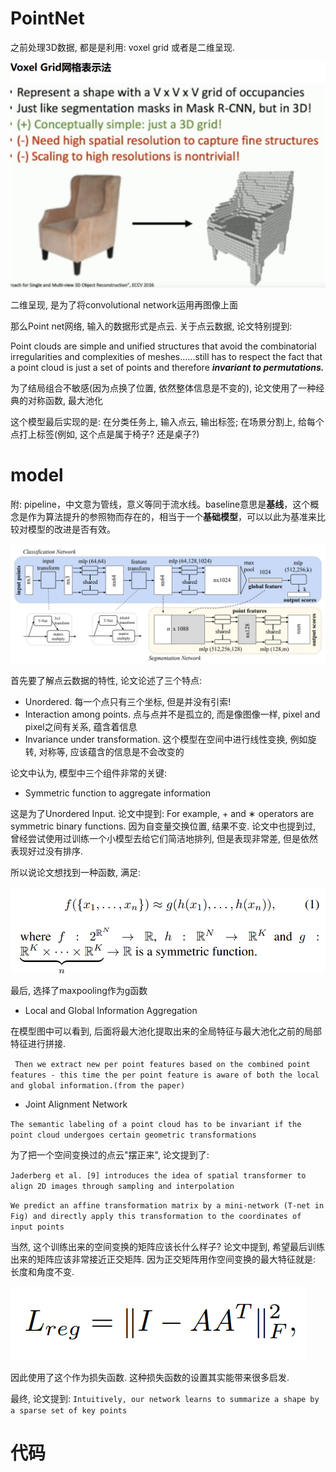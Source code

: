 # PointNet

之前处理3D数据, 都是是利用: voxel grid 或者是二维呈现. 

![image](img/1.png)

二维呈现, 是为了将convolutional network运用再图像上面

那么Point net网络, 输入的数据形式是点云. 关于点云数据, 论文特别提到: 

Point clouds are simple and unified structures that avoid the combinatorial irregularities and complexities of meshes......still has to respect the fact that a point cloud is just a set of points and therefore ***invariant to permutations.*** 

为了结局组合不敏感(因为点换了位置, 依然整体信息是不变的), 论文使用了一种经典的对称函数, 最大池化

这个模型最后实现的是: 在分类任务上, 输入点云, 输出标签; 在场景分割上, 给每个点打上标签(例如, 这个点是属于椅子? 还是桌子?)

# model

附: pipeline，中文意为管线，意义等同于流水线。baseline意思是**基线**，这个概念是作为算法提升的参照物而存在的，相当于一个**基础模型**，可以以此为基准来比较对模型的改进是否有效。

![image](img/2.png)

首先要了解点云数据的特性, 论文论述了三个特点:

- Unordered. 每一个点只有三个坐标, 但是并没有引索! 
- Interaction among points. 点与点并不是孤立的, 而是像图像一样, pixel and pixel之间有关系, 蕴含着信息
- Invariance under transformation. 这个模型在空间中进行线性变换, 例如旋转, 对称等, 应该蕴含的信息是不会改变的

论文中认为, 模型中三个组件非常的关键: 

- Symmetric function to aggregate information

这是为了Unordered Input. 论文中提到:  For example, + and ∗ operators are symmetric binary functions. 因为自变量交换位置, 结果不变. 论文中也提到过, 曾经尝试使用过训练一个小模型去给它们简洁地排列, 但是表现非常差, 但是依然表现好过没有排序. 

所以说论文想找到一种函数, 满足: 

![image](img/3.png)

最后, 选择了maxpooling作为g函数

- Local and Global Information Aggregation

在模型图中可以看到, 后面将最大池化提取出来的全局特征与最大池化之前的局部特征进行拼接. 

`` Then we extract new per point features based on the combined point features - this time the per point feature is aware of both the local and global information.(from the paper)``

- Joint Alignment Network

`The semantic labeling of a point cloud has to be invariant if the point cloud undergoes certain geometric transformations`

为了把一个空间变换过的点云"摆正来", 论文提到了:

`Jaderberg et al. [9] introduces the idea of spatial transformer to align 2D images through sampling and interpolation`

`We predict an affine transformation matrix by a mini-network (T-net in Fig) and directly apply this transformation to the coordinates of input points`

当然, 这个训练出来的空间变换的矩阵应该长什么样子? 论文中提到, 希望最后训练出来的矩阵应该非常接近正交矩阵. 因为正交矩阵用作空间变换的最大特征就是: 长度和角度不变. 

![image](img/4.png)

因此使用了这个作为损失函数. 这种损失函数的设置其实能带来很多启发. 

最终, 论文提到: `Intuitively, our network learns to summarize a shape by a sparse set of key points`

# 代码

